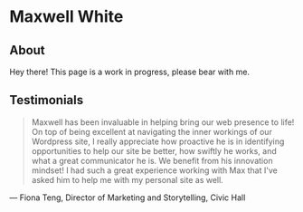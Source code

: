 # Maxwell White

## About

Hey there! This page is a work in progress, please bear with me.

<!--
**gitatmax/gitatmax** is a ✨ _special_ ✨ repository because its `README.md` (this file) appears on your GitHub profile.

Here are some ideas to get you started:

- 🔭 I’m currently working on Webnapkin, Pacmax, and uMake
- 🌱 I’m currently learning Next.js
- 👯 I’m looking to collaborate on ...
- 🤔 I’m looking for help with ...
- 💬 Ask me about ...
- 📫 How to reach me: ...
- 😄 Pronouns: ...
- ⚡ Fun fact: ...
-->

## Testimonials

> Maxwell has been invaluable in helping bring our web presence to life! On top of being excellent at navigating the inner workings of our Wordpress site, I really appreciate how proactive he is in identifying opportunities to help our site be better, how swiftly he works, and what a great communicator he is. We benefit from his innovation mindset! I had such a great experience working with Max that I've asked him to help me with my personal site as well.

— Fiona Teng, Director of Marketing and Storytelling, Civic Hall

